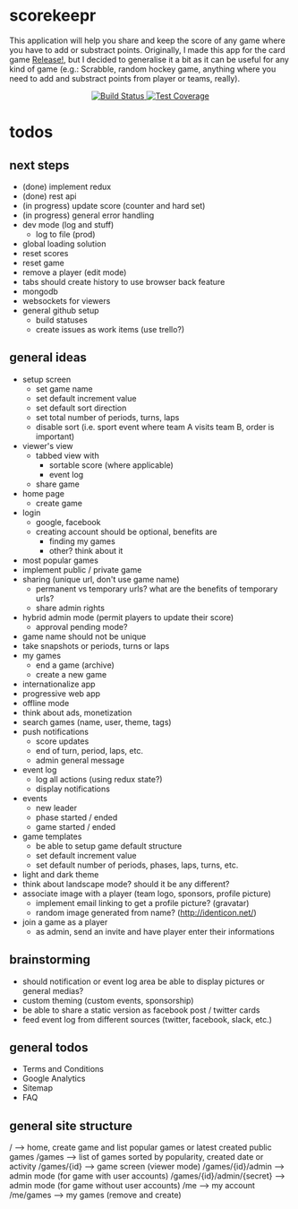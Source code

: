# scorekeepr

This application will help you share and keep the score of any game where you have to add or substract points. Originally, I made this app for the card game [Release!](http://inedo.com/release), but I decided to generalise it a bit as it can be useful for any kind of game (e.g.: Scrabble, random hockey game, anything where you need to add and substract points from player or teams, really).

<div align="center">
  <!-- Build Status -->
  <a href="https://travis-ci.org/Allov/scorekeepr">
    <img src="https://travis-ci.org/Allov/scorekeepr.svg" alt="Build Status" />
  </a>
  <!-- Test Coverage -->
  <a href="https://coveralls.io/r/Allov/scorekeepr">
    <img src="https://coveralls.io/repos/github/Allov/scorekeepr/badge.svg" alt="Test Coverage" />
  </a>
</div>

# todos

## next steps

* (done) implement redux
* (done) rest api
* (in progress) update score (counter and hard set)
* (in progress) general error handling
* dev mode (log and stuff)
  * log to file (prod)
* global loading solution
* reset scores
* reset game
* remove a player (edit mode)
* tabs should create history to use browser back feature
* mongodb
* websockets for viewers
* general github setup
  * build statuses
  * create issues as work items (use trello?)

## general ideas

* setup screen
  * set game name
  * set default increment value
  * set default sort direction
  * set total number of periods, turns, laps
  * disable sort (i.e. sport event where team A visits team B, order is important)
* viewer's view
  * tabbed view with
    * sortable score (where applicable)
    * event log
  * share game
* home page
  * create game
* login
  * google, facebook
  * creating account should be optional, benefits are
    * finding my games
    * other? think about it
* most popular games
* implement public / private game
* sharing (unique url, don't use game name)
  * permanent vs temporary urls? what are the benefits of temporary urls?
  * share admin rights
* hybrid admin mode (permit players to update their score)
  * approval pending mode?
* game name should not be unique
* take snapshots or periods, turns or laps
* my games
  * end a game (archive)
  * create a new game
* internationalize app
* progressive web app
* offline mode
* think about ads, monetization
* search games (name, user, theme, tags)
* push notifications
  * score updates
  * end of turn, period, laps, etc.
  * admin general message
* event log
  * log all actions (using redux state?)
  * display notifications
* events
  * new leader
  * phase started / ended
  * game started / ended
* game templates
  * be able to setup game default structure
  * set default increment value
  * set default number of periods, phases, laps, turns, etc.
* light and dark theme
* think about landscape mode? should it be any different?
* associate image with a player (team logo, sponsors, profile picture)
  * implement email linking to get a profile picture? (gravatar)
  * random image generated from name? (http://identicon.net/)
* join a game as a player
  * as admin, send an invite and have player enter their informations

## brainstorming

* should notification or event log area be able to display pictures or general medias?
* custom theming (custom events, sponsorship)
* be able to share a static version as facebook post / twitter cards
* feed event log from different sources (twitter, facebook, slack, etc.)

## general todos

* Terms and Conditions
* Google Analytics
* Sitemap
* FAQ

## general site structure

/ --> home, create game and list popular games or latest created public games
/games --> list of games sorted by popularity, created date or activity
/games/{id} --> game screen (viewer mode)
/games/{id}/admin --> admin mode (for game with user accounts)
/games/{id}/admin/{secret} --> admin mode (for game without user accounts)
/me --> my account
/me/games --> my games (remove and create)
